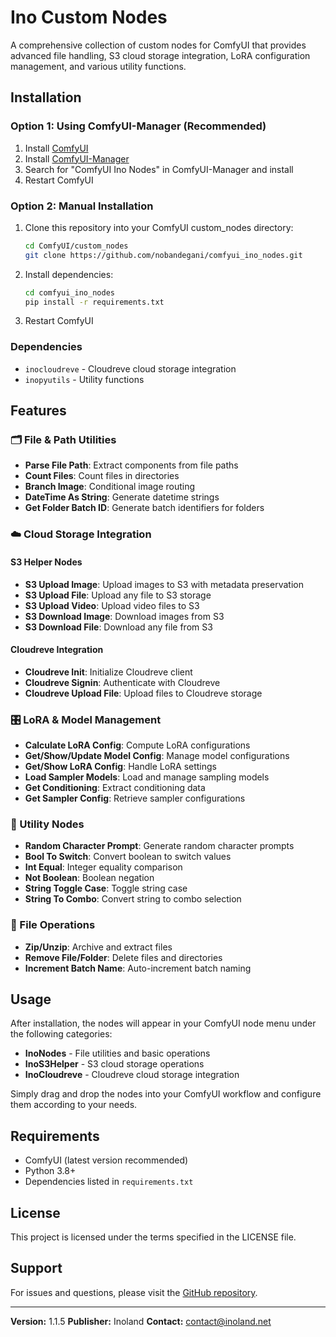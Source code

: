 # Ino Custom Nodes

A comprehensive collection of custom nodes for ComfyUI that provides advanced file handling, S3 cloud storage integration, LoRA configuration management, and various utility functions.

## Installation

### Option 1: Using ComfyUI-Manager (Recommended)
1. Install [ComfyUI](https://docs.comfy.org/get_started)
2. Install [ComfyUI-Manager](https://github.com/ltdrdata/ComfyUI-Manager)
3. Search for "ComfyUI Ino Nodes" in ComfyUI-Manager and install
4. Restart ComfyUI

### Option 2: Manual Installation
1. Clone this repository into your ComfyUI custom_nodes directory:
   ```bash
   cd ComfyUI/custom_nodes
   git clone https://github.com/nobandegani/comfyui_ino_nodes.git
   ```
2. Install dependencies:
   ```bash
   cd comfyui_ino_nodes
   pip install -r requirements.txt
   ```
3. Restart ComfyUI

### Dependencies
- `inocloudreve` - Cloudreve cloud storage integration
- `inopyutils` - Utility functions

## Features

### 🗂️ File & Path Utilities
- **Parse File Path**: Extract components from file paths
- **Count Files**: Count files in directories
- **Branch Image**: Conditional image routing
- **DateTime As String**: Generate datetime strings
- **Get Folder Batch ID**: Generate batch identifiers for folders

### ☁️ Cloud Storage Integration

#### S3 Helper Nodes
- **S3 Upload Image**: Upload images to S3 with metadata preservation
- **S3 Upload File**: Upload any file to S3 storage
- **S3 Upload Video**: Upload video files to S3
- **S3 Download Image**: Download images from S3
- **S3 Download File**: Download any file from S3

#### Cloudreve Integration
- **Cloudreve Init**: Initialize Cloudreve client
- **Cloudreve Signin**: Authenticate with Cloudreve
- **Cloudreve Upload File**: Upload files to Cloudreve storage

### 🎛️ LoRA & Model Management
- **Calculate LoRA Config**: Compute LoRA configurations
- **Get/Show/Update Model Config**: Manage model configurations
- **Get/Show LoRA Config**: Handle LoRA settings
- **Load Sampler Models**: Load and manage sampling models
- **Get Conditioning**: Extract conditioning data
- **Get Sampler Config**: Retrieve sampler configurations

### 🔧 Utility Nodes
- **Random Character Prompt**: Generate random character prompts
- **Bool To Switch**: Convert boolean to switch values
- **Int Equal**: Integer equality comparison
- **Not Boolean**: Boolean negation
- **String Toggle Case**: Toggle string case
- **String To Combo**: Convert string to combo selection

### 📁 File Operations
- **Zip/Unzip**: Archive and extract files
- **Remove File/Folder**: Delete files and directories
- **Increment Batch Name**: Auto-increment batch naming

## Usage

After installation, the nodes will appear in your ComfyUI node menu under the following categories:
- **InoNodes** - File utilities and basic operations
- **InoS3Helper** - S3 cloud storage operations
- **InoCloudreve** - Cloudreve cloud storage integration

Simply drag and drop the nodes into your ComfyUI workflow and configure them according to your needs.

## Requirements

- ComfyUI (latest version recommended)
- Python 3.8+
- Dependencies listed in `requirements.txt`

## License

This project is licensed under the terms specified in the LICENSE file.

## Support

For issues and questions, please visit the [GitHub repository](https://github.com/nobandegani/comfyui_ino_nodes).

---

**Version:** 1.1.5
**Publisher:** Inoland
**Contact:** contact@inoland.net
